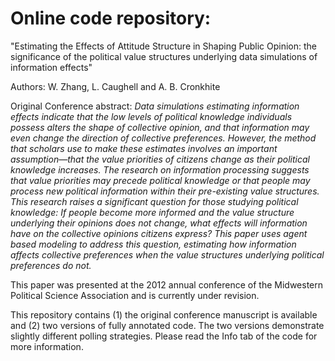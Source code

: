 # Online code repository: 
"Estimating the Effects of Attitude Structure in Shaping Public Opinion: the significance of the political value structures underlying data simulations of information effects"

Authors: W. Zhang, L. Caughell and A. B. Cronkhite

Original Conference abstract: _Data simulations estimating information effects indicate that the low levels of political knowledge individuals possess alters the shape of collective opinion, and that information may even change the direction of collective preferences.  However, the method that scholars use to make these estimates involves an important assumption—that the value priorities of citizens change as their political knowledge increases. The research on information processing suggests that value priorities may precede political knowledge or that people may process new political information within their pre-existing value structures. This research raises a significant question for those studying political knowledge: If people become more informed and the value structure underlying their opinions does not change, what effects will information have on the collective opinions citizens express?  This paper uses agent based modeling to address this question, estimating how information affects collective preferences when the value structures underlying political preferences do not._

This paper was presented at the 2012 annual conference of the Midwestern Political Science Association and is currently under revision.

This repository contains (1) the original conference manuscript is available and (2) two versions of fully annotated code. The two versions demonstrate slightly different polling strategies. Please read the Info tab of the code for more information.
